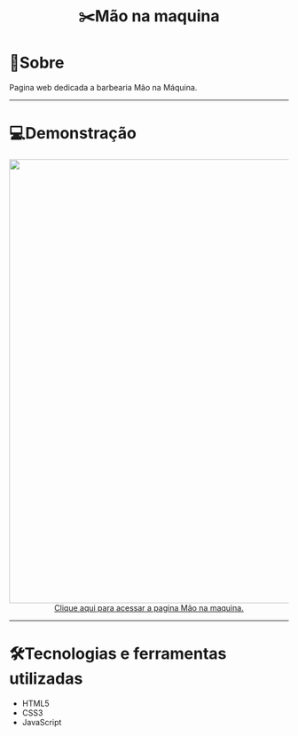 # <div align="center"> ✂️Mão na maquina </div>

<h1> 📖Sobre </h1>

<p> Pagina web dedicada a barbearia Mão na Máquina. </p> 

<hr>

<h1> 💻Demonstração </h1>

<div align="center"><img src="https://private-user-images.githubusercontent.com/103068974/350060840-a3c9fcc6-d693-4dc8-b408-61da896a819d.png?jwt=eyJhbGciOiJIUzI1NiIsInR5cCI6IkpXVCJ9.eyJpc3MiOiJnaXRodWIuY29tIiwiYXVkIjoicmF3LmdpdGh1YnVzZXJjb250ZW50LmNvbSIsImtleSI6ImtleTUiLCJleHAiOjE3MjEzMjIyNDgsIm5iZiI6MTcyMTMyMTk0OCwicGF0aCI6Ii8xMDMwNjg5NzQvMzUwMDYwODQwLWEzYzlmY2M2LWQ2OTMtNGRjOC1iNDA4LTYxZGE4OTZhODE5ZC5wbmc_WC1BbXotQWxnb3JpdGhtPUFXUzQtSE1BQy1TSEEyNTYmWC1BbXotQ3JlZGVudGlhbD1BS0lBVkNPRFlMU0E1M1BRSzRaQSUyRjIwMjQwNzE4JTJGdXMtZWFzdC0xJTJGczMlMkZhd3M0X3JlcXVlc3QmWC1BbXotRGF0ZT0yMDI0MDcxOFQxNjU5MDhaJlgtQW16LUV4cGlyZXM9MzAwJlgtQW16LVNpZ25hdHVyZT0zZjcyM2RiZmQ2MDQ1YmQzYzU4NjUzY2M5NWY5MGE2YTE1MGU3N2VlMDdhNDhhMjYzNDdiODA3MGYxMTgxMzg5JlgtQW16LVNpZ25lZEhlYWRlcnM9aG9zdCZhY3Rvcl9pZD0wJmtleV9pZD0wJnJlcG9faWQ9MCJ9.kvLJWx6-A-DPhgiJWlqm3EG6wyM0JMNtIqMmEfxopS8.png" width="800px"> </div>

<div align="center"> <a href="https://www.figma.com/proto/Y1TbSg9iILtKCUevuCXQ5t/M%C3%A3o-na-maquina?type=design&node-id=1-2&t=39yHw3LyvsBU3Pfd-0&scaling=scale-down-width&page-id=0%3A1">Clique aqui para acessar a pagina Mão na maquina.</a></div>

<hr>

<h1> 🛠Tecnologias e ferramentas utilizadas </h1>

<ul>
  <li> HTML5 </li>
  <li> CSS3 </li>
  <li> JavaScript </li>
</ul>

